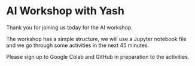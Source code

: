 # AI Workshop with Yash

Thank you for joining us today for the AI workshop. 

The workshop has a simple structure, we will use a Jupyter notebook file and we go through some activities in the next 45 minutes. 

Please sign up to Google Colab and GitHub in preparation to the activities. 


